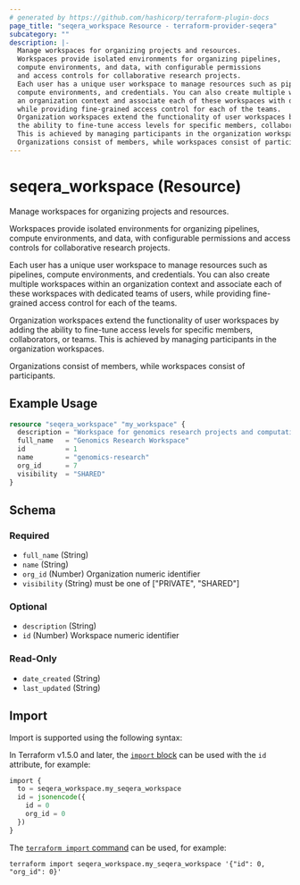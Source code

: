 ```yaml
---
# generated by https://github.com/hashicorp/terraform-plugin-docs
page_title: "seqera_workspace Resource - terraform-provider-seqera"
subcategory: ""
description: |-
  Manage workspaces for organizing projects and resources.
  Workspaces provide isolated environments for organizing pipelines,
  compute environments, and data, with configurable permissions
  and access controls for collaborative research projects.
  Each user has a unique user workspace to manage resources such as pipelines,
  compute environments, and credentials. You can also create multiple workspaces within
  an organization context and associate each of these workspaces with dedicated teams of users,
  while providing fine-grained access control for each of the teams.
  Organization workspaces extend the functionality of user workspaces by adding
  the ability to fine-tune access levels for specific members, collaborators, or teams.
  This is achieved by managing participants in the organization workspaces.
  Organizations consist of members, while workspaces consist of participants.
---
```


# seqera_workspace (Resource)

Manage workspaces for organizing projects and resources.

Workspaces provide isolated environments for organizing pipelines,
compute environments, and data, with configurable permissions
and access controls for collaborative research projects.

Each user has a unique user workspace to manage resources such as pipelines,
compute environments, and credentials. You can also create multiple workspaces within
an organization context and associate each of these workspaces with dedicated teams of users,
while providing fine-grained access control for each of the teams.

Organization workspaces extend the functionality of user workspaces by adding
the ability to fine-tune access levels for specific members, collaborators, or teams.
This is achieved by managing participants in the organization workspaces.

Organizations consist of members, while workspaces consist of participants.

## Example Usage

```terraform
resource "seqera_workspace" "my_workspace" {
  description = "Workspace for genomics research projects and computational biology workflows"
  full_name   = "Genomics Research Workspace"
  id          = 1
  name        = "genomics-research"
  org_id      = 7
  visibility  = "SHARED"
}
```

<!-- schema generated by tfplugindocs -->
## Schema

### Required

- `full_name` (String)
- `name` (String)
- `org_id` (Number) Organization numeric identifier
- `visibility` (String) must be one of ["PRIVATE", "SHARED"]

### Optional

- `description` (String)
- `id` (Number) Workspace numeric identifier

### Read-Only

- `date_created` (String)
- `last_updated` (String)

## Import

Import is supported using the following syntax:

In Terraform v1.5.0 and later, the [`import` block](https://developer.hashicorp.com/terraform/language/import) can be used with the `id` attribute, for example:

```terraform
import {
  to = seqera_workspace.my_seqera_workspace
  id = jsonencode({
    id = 0
    org_id = 0
  })
}
```

The [`terraform import` command](https://developer.hashicorp.com/terraform/cli/commands/import) can be used, for example:

```shell
terraform import seqera_workspace.my_seqera_workspace '{"id": 0, "org_id": 0}'
```
